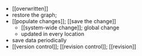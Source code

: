 - [[overwritten]]
- restore the graph;
- [[populate changes]]; [[save the change]]
    - [[system-wide change]]; global change
    - updated in every location
- save data periodically
- [[version control]]; [[revision control]]; [[revision]]
